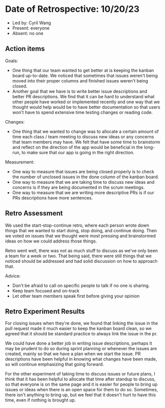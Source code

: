 # Date of Retrospective: 10/20/23

* Led by: Cyril Wang
* Present: everyone
* Absent: no one

## Action items

Goals:
* One thing that our team wanted to get better at is keeping the kanban board up-to-date. We noticed that sometimes that issues weren't being moved into their proper
  columns and finished issues weren't being closed.
* Another goal that we have is to write better issue descriptions and better PR descriptions. We find that it can be hard to understand what other people have worked
  or implemented recently and one way that we thought would help would be to have better documentation so that users won't have to spend extensive time testing changes
  or reading code. 
  
Changes:
* One thing that we wanted to change was to allocate a certain amount of time each class / team meeting to discuss new ideas or any concerns that team members may
  have. We felt that have some time to brainstorm and reflect on the direction of the app would be beneficial in the long-run, to make sure that our app is going in
  the right direction.

Measurement:
* One way to measure that issues are being closed properly is to check the number of unclosed issues in the done column of the kanban board.
* One way to measure that we are taking time to discuss new ideas and concerns is if they are being documented in the scrum meetings.
* One way to measure that we are writing more descriptive PRs is if our PRs descriptions have more sentences.

## Retro Assessment

We used the start-stop-continue retro, where each person wrote down things that we wanted to start doing, stop doing, and continue doing. Then we voted on issues that we thought were most pressing and brainstormed ideas on how we could address those things. 

Retro went well, there was not as much stuff to discuss as we've only been a team for a week or two. That being said, there were still things that we noticed should be addressed and had solid discussion on how to approach that.

Advice:
* Don't be afraid to call on specific people to talk if no one is sharing.
* Keep team focused and on-track
* Let other team members speak first before giving your opinion

## Retro Experiment Results

For closing issues when they're done, we found that linking the issue in the pull request made it much easier to keep the kanban board clean, so we agreed that it should be standard practice to always link the issue in the pr. 

We could have done a better job in writing issue descriptions, perhaps it may be prudent to do so during sprint planning or whenever the issues are created, mainly so that we have a plan when we start the issue. PR descriptions have been helpful in knowing what changes have been made, so will continue emphasizing that going forward.

For the other experiment of taking time to discuss issues or future plans, I think that it has been helpful to allocate that time after standup to discuss, so that everyone is on the same page and it is easier for people to bring up issues or ideas when there is an open space for them to do so. Sometimes, there isn't anything to bring up, but we feel that it doesn't hurt to have this time, even if nothing is brought up. 

